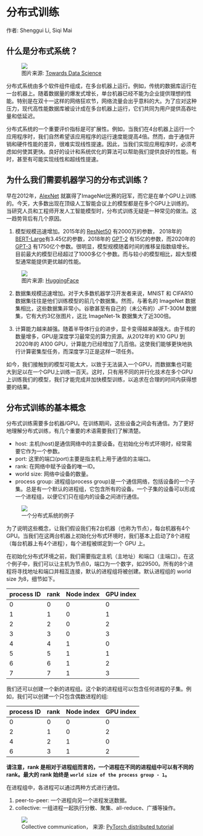 # 分布式训练

作者: Shenggui Li, Siqi Mai

## 什么是分布式系统？

<figure style={{textAlign: "center"}}>
<img src="https://s2.loli.net/2022/01/28/sE5daHf2ohIy9wX.png"/>
<figcaption>图片来源: <a href="https://towardsdatascience.com/distributed-training-in-the-cloud-cloud-machine-learning-engine-9e264ddde27f">Towards Data Science</a></figcaption>
</figure>

分布式系统由多个软件组件组成，在多台机器上运行。例如，传统的数据库运行在一台机器上。随着数据量的爆发式增长，单台机器已经不能为企业提供理想的性能。特别是在双十一这样的网络狂欢节，网络流量会出乎意料的大。为了应对这种压力，现代高性能数据库被设计成在多台机器上运行，它们共同为用户提供高吞吐量和低延迟。 

分布式系统的一个重要评价指标是可扩展性。例如，当我们在4台机器上运行一个应用程序时，我们自然希望该应用程序的运行速度能提高4倍。然而，由于通信开销和硬件性能的差异，很难实现线性提速。因此，当我们实现应用程序时，必须考虑如何使其更快。良好的设计和系统优化的算法可以帮助我们提供良好的性能。有时，甚至有可能实现线性和超线性提速。


## 为什么我们需要机器学习的分布式训练？

早在2012年，[AlexNet](https://arxiv.org/abs/1404.5997) 就赢得了ImageNet比赛的冠军，而它是在单个GPU上训练的。今天，大多数出现在顶级人工智能会议上的模型都是在多个GPU上训练的。当研究人员和工程师开发人工智能模型时，分布式训练无疑是一种常见的做法。这一趋势背后有几个原因。

1. 模型规模迅速增加。2015年的 [ResNet50](https://arxiv.org/abs/1512.03385) 有2000万的参数，
2018年的 [BERT-Large](https://arxiv.org/abs/1810.04805)有3.45亿的参数，2018年的 
[GPT-2](https://d4mucfpksywv.cloudfront.net/better-language-models/language_models_are_unsupervised_multitask_learners.pdf) 
有15亿的参数，而2020年的 [GPT-3](https://arxiv.org/abs/2005.14165) 有1750亿个参数。很明显，模型规模随着时间的推移呈指数级增长。目前最大的模型已经超过了1000多亿个参数。而与较小的模型相比，超大型模型通常能提供更优越的性能。
<figure style={{textAlign: "center"}}>
<img src="https://s2.loli.net/2022/01/28/sCyreJ9PF1EdZYf.jpg"/>
<figcaption>图片来源: <a href="https://huggingface.co/blog/large-language-models">HuggingFace</a></figcaption>
</figure>


2. 数据集规模迅速增加。对于大多数机器学习开发者来说，MNIST 和 CIFAR10 数据集往往是他们训练模型的前几个数据集。然而，与著名的 ImageNet 数据集相比，这些数据集非常小。谷歌甚至有自己的（未公布的）JFT-300M 数据集，它有大约3亿张图片，这比 ImageNet-1k 数据集大了近300倍。


3. 计算能力越来越强。随着半导体行业的进步，显卡变得越来越强大。由于核的数量增多，GPU是深度学习最常见的算力资源。从2012年的 K10 GPU 到2020年的 A100 GPU，计算能力已经增加了几百倍。这使我们能够更快地执行计算密集型任务，而深度学习正是这样一项任务。

如今，我们接触到的模型可能太大，以致于无法装入一个GPU，而数据集也可能大到足以在一个GPU上训练一百天。这时，只有用不同的并行化技术在多个GPU上训练我们的模型，我们才能完成并加快模型训练，以追求在合理的时间内获得想要的结果。


## 分布式训练的基本概念

分布式训练需要多台机器/GPU。在训练期间，这些设备之间会有通信。为了更好地理解分布式训练，有几个重要的术语需要我们了解清楚。

- host: 主机(host)是通信网络中的主要设备。在初始化分布式环境时，经常需要它作为一个参数。
- port: 这里的端口(port)主要是指主机上用于通信的主端口。
- rank: 在网络中赋予设备的唯一ID。
- world size: 网络中设备的数量。
- process group: 进程组(process group)是一个通信网络，包括设备的一个子集。总是有一个默认的进程组，它包含所有的设备。一个子集的设备可以形成一个进程组，以便它们只在组内的设备之间进行通信。

<figure style={{textAlign: "center"}}>
<img src="https://s2.loli.net/2022/01/28/qnNBKh8AjzgM5sY.png"/>
<figcaption>一个分布式系统的例子</figcaption>
</figure>

为了说明这些概念，让我们假设我们有2台机器（也称为节点），每台机器有4个 GPU。当我们在这两台机器上初始化分布式环境时，我们基本上启动了8个进程（每台机器上有4个进程），每个进程被绑定到一个 GPU 上。

在初始化分布式环境之前，我们需要指定主机（主地址）和端口（主端口）。在这个例子中，我们可以让主机为节点0，端口为一个数字，如29500。所有的8个进程将寻找地址和端口并相互连接，默认的进程组将被创建。默认进程组的 world size 为8，细节如下。

| process ID | rank | Node index | GPU index | 
| ---------- | ---- | ---------- | --------- |
| 0          | 0    | 0          | 0         |
| 1          | 1    | 0          | 1         |
| 2          | 2    | 0          | 2         |
| 3          | 3    | 0          | 3         |
| 4          | 4    | 1          | 0         |
| 5          | 5    | 1          | 1         |
| 6          | 6    | 1          | 2         |
| 7          | 7    | 1          | 3         |


我们还可以创建一个新的进程组。这个新的进程组可以包含任何进程的子集。例如，我们可以创建一个只包含偶数进程的组:

| process ID | rank | Node index | GPU index | 
| ---------- | ---- | ---------- | --------- |
| 0          | 0    | 0          | 0         |
| 2          | 1    | 0          | 2         |
| 4          | 2    | 1          | 0         |
| 6          | 3    | 1          | 2         |

**请注意，rank 是相对于进程组而言的，一个进程在不同的进程组中可以有不同的 rank。最大的 rank 始终是 `world size of the process group - 1`。**

在进程组中，各进程可以通过两种方式进行通信。
1. peer-to-peer: 一个进程向另一个进程发送数据。
2. collective: 一组进程一起执行分散、聚集、all-reduce、广播等操作。

<figure style={{textAlign: "center"}}>
<img src="https://s2.loli.net/2022/01/28/zTmlxgc3oeAdn97.png"/>
<figcaption>Collective communication， 来源: <a href="https://pytorch.org/tutorials/intermediate/dist_tuto.html">PyTorch distributed tutorial</a></figcaption>
</figure>
